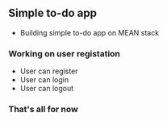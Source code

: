## Simple to-do app

* Building simple to-do app on MEAN stack

### Working on user registation 
* User can register
* User can login
* User can logout

### That's all for now


